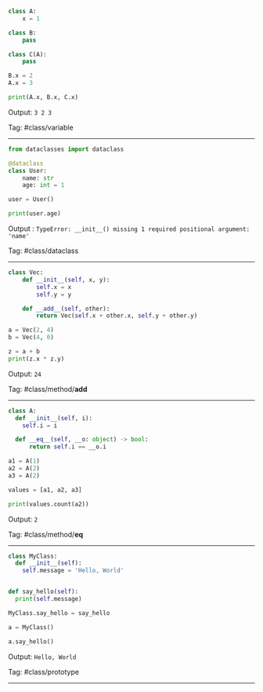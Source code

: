 ```python
class A:
    x = 1

class B:
    pass

class C(A):
    pass

B.x = 2
A.x = 3

print(A.x, B.x, C.x)
```
Output: `3 2 3`

Tag: #class/variable

---

```python
from dataclasses import dataclass

@dataclass
class User:
    name: str
    age: int = 1

user = User()

print(user.age)
```
Output : `TypeError: __init__() missing 1 required positional argument: 'name'`

Tag: #class/dataclass

---

```python
class Vec:
    def __init__(self, x, y):
        self.x = x
        self.y = y

    def __add__(self, other):
        return Vec(self.x + other.x, self.y + other.y)

a = Vec(2, 4)
b = Vec(4, 0)

z = a + b
print(z.x * z.y)
```
Output: `24`

Tag: #class/method/__add__

---

```python
class A:
  def __init__(self, i):
    self.i = i

  def __eq__(self, __o: object) -> bool:
      return self.i == __o.i

a1 = A(1)
a2 = A(2)
a3 = A(2)

values = [a1, a2, a3]

print(values.count(a2))
```
Output: `2`

Tag: #class/method/__eq__

---

```python
class MyClass:
  def __init__(self):
    self.message = 'Hello, World'


def say_hello(self):
  print(self.message)

MyClass.say_hello = say_hello

a = MyClass()

a.say_hello()
```
Output: `Hello, World`

Tag: #class/prototype

---
